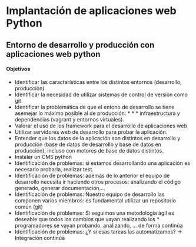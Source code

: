 # Implantación de aplicaciones web Python

## Entorno de desarrollo y producción con aplicaciones web python

#### Objetivos
* Identificar las características entre los distintos entornos (desarrollo, producción)
* Identificar la necesidad de utilizar sistemas de control de versión como git
* Identificar la problemática de que el entono de desarrollo se tiene asemejar lo máximo posible al de producción: * * * infraestructura y dependencias (vagrant y entornos virtuales).
* Valorar el uso de los framework para el desarrollo de aplicaciones web
* Utilizar servidores web de desarrollo para probar la aplicación.
* Entender que los datos de la aplicación son distintos en desarrollo y producción (base de datos de desarrollo y base de datos en producción), incluso con motores de base de datos distintos.
* Instalar un CMS python
* Identificación de problemas: si estamos desarrollando una aplicación es necesario probarla, realizar test.
* Identificación de problemas: además de lo anterior el equipo de desarrollo necesita ir haciendo otros procesos: analizando el código generado, generar documentación,…
* Identificación de problemas: Nuestro equipo de desarrollo las componen varios miembros: es fundamental utilizar un repositorio común (git)
* Identificación de problemas: Si seguimos una metodología ágil es deseable que todos los cambios que vayan realizando los * programadores se vayan probando, analizando, … de forma continúa
* Identificación de problemas: ¿Y si esas tareas las automatizamos? -> Integración continúa
